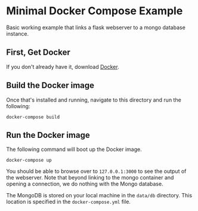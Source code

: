 # Minimal Docker Compose Example

Basic working example that links a flask webserver to a mongo database instance.

## First, Get Docker

If you don't already have it, download [Docker](https://www.docker.com/get-docker).

## Build the Docker image

Once that's installed and running, navigate to this directory and run the following:

```unix
docker-compose build
```

## Run the Docker image

The following command will boot up the Docker image. 

```unix
docker-compose up
```

You should be able to browse over to `127.0.0.1:3000` to see the output of the
webserver. Note that beyond linking to the mongo container and opening a
connection, we do nothing with the Mongo database. 

The MongoDB is stored on your local machine in the `data/db` directory. This location is
specified in the `docker-compose.yml` file. 
